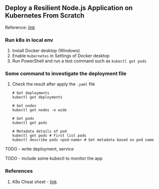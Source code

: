 ## Deploy a Resilient Node.js Application on Kubernetes From Scratch

Reference: [link](https://www.digitalocean.com/community/tech-talks/how-to-deploy-a-resilient-node-js-application-on-kubernetes-from-scratch)


### Run k8s in local env

1. Install Docker desktop (Windows)
2. Enable `Kubernetes` in Settings of Docker desktop
3. Run PowerShell and run a test command such as `kubectl get pods` 

### Some command to investigate the deployment file

1. Check the result after apply the `.yaml` file
    ```shell
    # Get deployments
    kubectl get deployments

    # Get nodes
    kubectl get nodes -o wide

    # Get pods
    kubectl get pods

    # Metadata details of pod
    kubectl get pods # First list pods
    kubectl describe pods <pod-name> # Get metadata based on pod name
    ```

TODO - write deployment, service

TODO - include some kubectl to monitor the app

### References

1. K8s Cheat sheet - [link](https://kubernetes.io/docs/reference/kubectl/cheatsheet/)